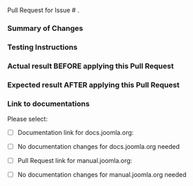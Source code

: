 Pull Request for Issue # .

### Summary of Changes



### Testing Instructions



### Actual result BEFORE applying this Pull Request



### Expected result AFTER applying this Pull Request



### Link to documentations
Please select:
- [ ] Documentation link for docs.joomla.org: <link>
- [ ] No documentation changes for docs.joomla.org needed

- [ ] Pull Request link for manual.joomla.org: <link>
- [ ] No documentation changes for manual.joomla.org needed

